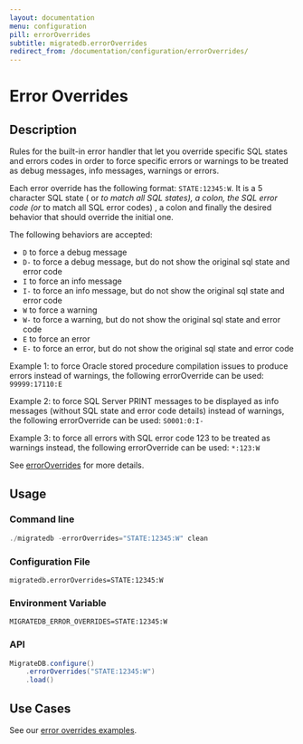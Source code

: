 ```yaml
---
layout: documentation
menu: configuration
pill: errorOverrides
subtitle: migratedb.errorOverrides
redirect_from: /documentation/configuration/errorOverrides/
---
```


# Error Overrides

## Description

Rules for the built-in error handler that let you override specific SQL states and errors codes in order to force
specific errors or warnings to be treated as debug messages, info messages, warnings or errors.

Each error override has the following format: <code>STATE:12345:W</code>. It is a 5 character SQL state (
or <code>*</code> to match all SQL states), a colon, the SQL error code (or <code>*</code> to match all SQL error codes)
, a colon and finally the desired behavior that should override the initial one.

The following behaviors are accepted:</p>
<ul>
    <li><code>D</code> to force a debug message</li>
    <li><code>D-</code> to force a debug message, but do not show the original sql state and error code</li>
    <li><code>I</code> to force an info message</li>
    <li><code>I-</code> to force an info message, but do not show the original sql state and error code</li>
    <li><code>W</code> to force a warning</li>
    <li><code>W-</code> to force a warning, but do not show the original sql state and error code</li>
    <li><code>E</code> to force an error</li>
    <li><code>E-</code> to force an error, but do not show the original sql state and error code</li>
</ul>

Example 1: to force Oracle stored procedure compilation issues to produce errors instead of warnings, the following
errorOverride can be used: <code>99999:17110:E</code>

Example 2: to force SQL Server PRINT messages to be displayed as info messages (without SQL state and error code
details) instead of warnings, the following errorOverride can be used: <code>S0001:0:I-</code>

Example 3: to force all errors with SQL error code 123 to be treated as warnings instead, the following errorOverride
can be used: <code>*:123:W</code>

See [errorOverrides](/documentation/concepts/error-overrides) for more details.

## Usage

### Command line

```powershell
./migratedb -errorOverrides="STATE:12345:W" clean
```

### Configuration File

```properties
migratedb.errorOverrides=STATE:12345:W
```

### Environment Variable

```properties
MIGRATEDB_ERROR_OVERRIDES=STATE:12345:W
```

### API

```java
MigrateDB.configure()
    .errorOverrides("STATE:12345:W")
    .load()
```

## Use Cases

See our [error overrides examples](/documentation/concepts/error-overrides#examples).
